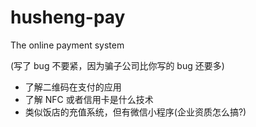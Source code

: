# husheng-pay

The online payment system 

(写了 bug 不要紧，因为骗子公司比你写的 bug 还要多)

- 了解二维码在支付的应用
- 了解 NFC 或者信用卡是什么技术
- 类似饭店的充值系统，但有微信小程序(企业资质怎么搞?) 
